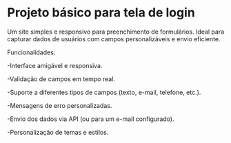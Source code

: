 # Projeto básico para tela de login
Um site simples e responsivo para preenchimento de formulários. Ideal para capturar dados de usuários com campos personalizáveis e envio eficiente.

Funcionalidades:

  -Interface amigável e responsiva.
  
  -Validação de campos em tempo real.
  
  -Suporte a diferentes tipos de campos (texto, e-mail, telefone, etc.).
  
  -Mensagens de erro personalizadas.
  
  -Envio dos dados via API (ou para um e-mail configurado).
  
  -Personalização de temas e estilos.
